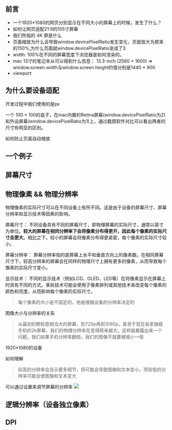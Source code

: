 ## 前言

- 一个1920*1080的网页分别显示在不同大小的屏幕上的时候，发生了什么？
- 如何让网页适配21:9的105寸屏幕
- 我们所指的 4K 屏是什么
- 页面缩放为什么会导致window.devicePixelRatio发生变化，页面放大为原来的150%,为什么页面就window.devicePixelRatio变成了3
- width: 100%在不同的屏幕宽度下浏览器是如何渲染的。
- mac 13寸的笔记本从可以得到什么信息： 13.3-inch (2560 × 1600) => window.screen.width与window.screen.height的值分别是1440 * 900
- viewport

## 为什么要设备适配

开发过程中我们使用的是px

一个 100 * 100的盒子，在mac内置的Retina屏幕(window.devicePixelRatio为2)和外设屏幕(window.devicePixelRatio为1)上，通过截图软件对比可以看出两者的尺寸有明显的区别。

如何防止页面自动缩放

## 一个例子



## 屏幕尺寸


## 物理像素 && 物理分辨率

物理像素的实际尺寸可以在不同设备上有所不同。这是由于设备的屏幕尺寸、屏幕分辨率和显示技术等因素的影响。

屏幕尺寸： 不同设备具有不同的屏幕尺寸，即物理屏幕的实际尺寸，通常以英寸为单位。**较大的屏幕在相同分辨率下会将像素分布得更开，因此每个像素的实际尺寸会更大**。相比之下，较小的屏幕会将像素分布得更紧密，每个像素的实际尺寸较小。

屏幕分辨率： 屏幕分辨率指的是屏幕上水平和垂直方向上的像素数。在相同屏幕尺寸下，较高分辨率的屏幕会在同样的物理尺寸上拥有更多的像素，从而导致每个像素的实际尺寸变小。

显示技术： 不同的显示技术（例如LCD、OLED、LED等）在将像素显示在屏幕上时具有不同的方式。某些技术可能会使用子像素排列或其他技术来改变每个像素的颜色和亮度，从而影响每个像素的实际尺寸。


> 每个像素的大小是不固定的，他是根据设备的分辨率决定的

图像大小与分辨率的关系

> 从最初的颗粒感相当大的屏幕，到720p再到1080p，甚至于现在各家旗舰手机的2k屏幕，我们的物理分辨率在变得原来越大。这样就暴露出来一个问题，我们如果手机分辨率翻倍，我们的图像不就要被缩小一倍


1920*1080的设备

如何理解

> 较高的分辨率会显示更多细节，但可能会导致图像和文本变小，而较低的分辨率可能会使图像和文本变大

可以通过设置来调节屏幕的分辨率
![](https://cdn.jsdelivr.net/gh/chenxiaoyao6228/cloudimg@main/2023/screen-resolution.png)



## 逻辑分辨率（设备独立像素）

## DPI